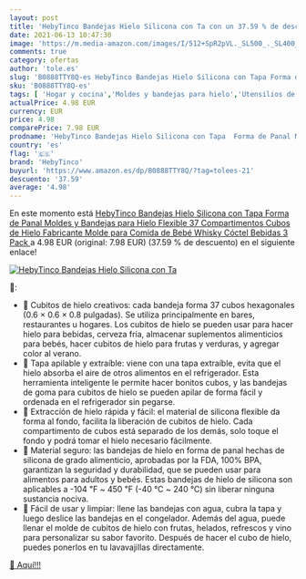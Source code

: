 ```yaml
---
layout: post
title: 'HebyTinco Bandejas Hielo Silicona con Ta con un 37.59 % de descuento'
date: 2021-06-13 10:47:30
image: 'https://m.media-amazon.com/images/I/512+SpR2pVL._SL500_._SL400_.jpg'
comments: true
category: ofertas
author: 'tole.es'
slug: 'B0888TTY8Q-es HebyTinco Bandejas Hielo Silicona con Tapa Forma de Panal...'
sku: 'B0888TTY8Q-es'
tags: [ 'Hogar y cocina','Moldes y bandejas para hielo','Utensilios de bar','Utensilios de cocina','bebé','hebytinco', ]
actualPrice: 4.98 EUR
currency: EUR
price: 4.98
comparePrice: 7.98 EUR
prodname: 'HebyTinco Bandejas Hielo Silicona con Tapa  Forma de Panal Moldes y Bandejas para Hielo Flexible  37 Compartimentos  Cubos de Hielo Fabricante Molde para Comida de Bebé Whisky Cóctel Bebidas  3 Pack '
country: 'es'
flag: '🇪🇸'
brand: 'HebyTinco'
buyurl: 'https://www.amazon.es/dp/B0888TTY8Q/?tag=tolees-21'
descuento: '37.59'
average: '4.98'
---
```


En este momento está [HebyTinco Bandejas Hielo Silicona con Tapa  Forma de Panal Moldes y Bandejas para Hielo Flexible  37 Compartimentos  Cubos de Hielo Fabricante Molde para Comida de Bebé Whisky Cóctel Bebidas  3 Pack ](https://www.amazon.es/dp/B0888TTY8Q/?tag=tolees-21) a 4.98 EUR (original: 7.98 EUR) (37.59 %  de descuento) en el siguiente enlace!

[![HebyTinco Bandejas Hielo Silicona con Ta](https://m.media-amazon.com/images/I/512+SpR2pVL._SL500_._SL400_.jpg)](https://www.amazon.es/dp/B0888TTY8Q/?tag=tolees-21)

🔎:

- 🍹 Cubitos de hielo creativos: cada bandeja forma 37 cubos hexagonales (0.6 × 0.6 × 0.8 pulgadas). Se utiliza principalmente en bares, restaurantes u hogares. Los cubitos de hielo se pueden usar para hacer hielo para bebidas, cerveza fría, almacenar suplementos alimenticios para bebés, hacer cubitos de hielo para frutas y verduras, y agregar color al verano.
- 🍹 Tapa apilable y extraíble: viene con una tapa extraíble, evita que el hielo absorba el aire de otros alimentos en el refrigerador. Esta herramienta inteligente le permite hacer bonitos cubos, y las bandejas de goma para cubitos de hielo se pueden apilar de forma fácil y ordenada en el refrigerador sin pegarse.
- 🍹 Extracción de hielo rápida y fácil: el material de silicona flexible da forma al fondo, facilita la liberación de cubitos de hielo. Cada compartimento de cubos está separado de los demás, solo toque el fondo y podrá tomar el hielo necesario fácilmente.
- 🍹 Material seguro: las bandejas de hielo en forma de panal hechas de silicona de grado alimenticio, aprobadas por la FDA, 100% BPA, garantizan la seguridad y durabilidad, que se pueden usar para alimentos para adultos y bebés. Estas bandejas de hielo de silicona son aplicables a -104 ℉ ~ 450 ℉ (-40 ℃ ~ 240 ℃) sin liberar ninguna sustancia nociva.
- 🍹 Fácil de usar y limpiar: llene las bandejas con agua, cubra la tapa y luego deslice las bandejas en el congelador. Además del agua, puede llenar el molde de cubitos de hielo con frutas, helados, refrescos y vino para personalizar su sabor favorito. Después de hacer el cubo de hielo, puedes ponerlos en tu lavavajillas directamente.

[🛒 Aquí!!!](https://www.amazon.es/dp/B0888TTY8Q/?tag=tolees-21)
